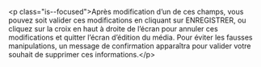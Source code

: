 &lt;p class=&quot;is--focused&quot;&gt;Après modification d’un de ces champs, vous pouvez soit valider ces modifications en cliquant sur ENREGISTRER, ou cliquez sur la croix en haut à droite de l’écran pour annuler ces modifications et quitter l’écran d’édition du média. Pour éviter les fausses manipulations, un message de confirmation apparaîtra pour valider votre souhait de supprimer ces informations.&lt;&#x2F;p&gt;